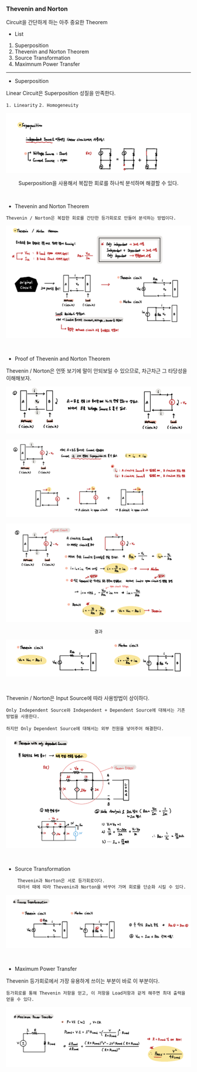 ### Thevenin and Norton

Circuit을 간단하게 하는 아주 중요한 Theorem 

- List

1. Superposition
2. Thevenin and Norton Theorem
3. Source Transformation
4. Maximnum Power Transfer

---

- Superposition 

Linear Circuit은 Superposition 성질을 만족한다.

`1. Linearity` `2. Homogeneuity`

<div align="center">

![img.png](img/img.png)

Superposition을 사용해서 복잡한 회로를 하나씩 분석하며 해결할 수 있다.

</div>

<br>

- Thevenin and Norton Theorem

`Thevenin / Norton은 복잡한 회로를 간단한 등가회로로 만들어 분석하는 방법이다.`

<div align="center">

![img_1.png](img/img_1.png)

</div>

<br>

- Proof of Thevenin and Norton Theorem

Thevenin / Norton은 언뜻 보기에 말이 안되보일 수 있으므로, 차근차근 그 타당성을 이해해보자.

<div align="center">


![img_2.png](img/img_2.png)

![img_3.png](img/img_3.png)

![img_4.png](img/img_4.png)

`결과`

![img_5.png](img/img_5.png)

</div>

<br>

Thevenin / Norton은 Input Source에 따라 사용방법이 상이하다.

    Only Independent Source와 Independent + Dependent Source에 대해서는 기존 방법을 사용한다.

    하지만 Only Dependent Source에 대해서는 외부 전원을 넣어주어 해결한다.

<div align="center">

![img_6.png](img/img_6.png)

</div>

<br>

- Source Transformation

       Thevenin과 Norton은 서로 등가회로이다.
       따라서 때에 따라 Thevenin과 Norton을 바꾸어 가며 회로를 단순화 시킬 수 있다.

<div align="center">

![img_7.png](img/img_7.png)

</div>

<br>

- Maximum Power Transfer

Thevenin 등가회로에서 가장 유용하게 쓰이는 부분이 바로 이 부분이다.

`등가회로를 통해 Thevenin 저항을 얻고, 이 저항을 Load저항과 같게 해주면 최대 출력을 얻을 수 있다.`

<div align="center">

![img_8.png](img/img_8.png)

</div>